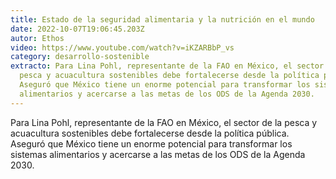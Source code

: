 ```yaml
---
title: Estado de la seguridad alimentaria y la nutrición en el mundo
date: 2022-10-07T19:06:45.203Z
autor: Ethos
video: https://www.youtube.com/watch?v=iKZARBbP_vs
category: desarrollo-sostenible
extracto: Para Lina Pohl, representante de la FAO en México, el sector de la
  pesca y acuacultura sostenibles debe fortalecerse desde la política pública.
  Aseguró que México tiene un enorme potencial para transformar los sistemas
  alimentarios y acercarse a las metas de los ODS de la Agenda 2030.
---
```

<!--StartFragment-->

Para Lina Pohl, representante de la FAO en México, el sector de la pesca y acuacultura sostenibles debe fortalecerse desde la política pública. Aseguró que México tiene un enorme potencial para transformar los sistemas alimentarios y acercarse a las metas de los ODS de la Agenda 2030.

<!--EndFragment-->